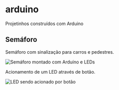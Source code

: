 # arduino

Projetinhos construídos com Arduino

## Semáforo

Semáforo com sinalização para carros e pedestres.

![Semáforo montado com Arduíno e LEDs](./assets/semaforo.gif)

Acionamento de um LED através de botão.

![LED sendo acionado por botão](./assets/botao.gif)
